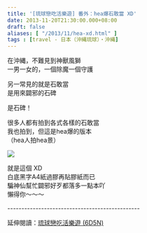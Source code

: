 ```yaml
---
title: '[琉球戀吃活樂遊] 番外：hea爆石敢當 XD'
date: 2013-11-20T21:30:00.000+08:00
draft: false
aliases: [ "/2013/11/hea-xd.html" ]
tags : [travel - 日本（沖縄琉球）・沖縄]
---
```


在沖縄，不難見到神獸風獅  
一男一女的，一個除魔一個守護  
  
另一常見的就是石敢當  
是用來闢邪的石碑  
  
是石碑！  
  
很多人都有拍到各式各樣的石敢當  
我也拍到，但這是hea爆的版本  
（hea人拍hea景）  

![](/images/okinawahea.jpg)

就是這個 XD  
白底黑字A4紙過膠再貼膠紙而已  
騙神仙幫忙闢邪好歹都落多一點本吖  
懶得你～～～  
  
\-----------------------------------------------  
  
延伸閱讀：[琉球戀吃活樂遊 (6D5N)](https://hidie.net/okinawa6d5n/)
